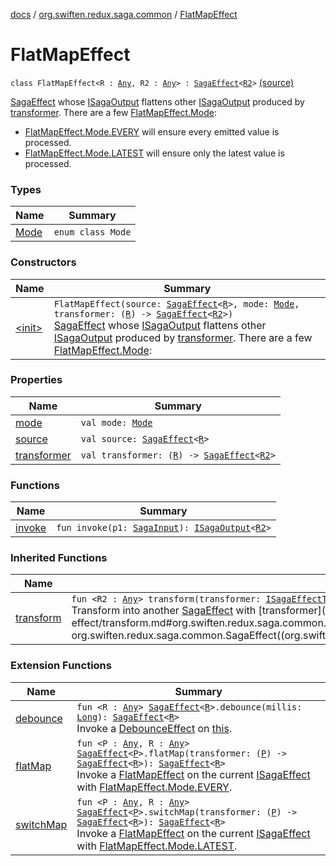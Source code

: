 [docs](../../index.md) / [org.swiften.redux.saga.common](../index.md) / [FlatMapEffect](./index.md)

# FlatMapEffect

`class FlatMapEffect<R : `[`Any`](https://kotlinlang.org/api/latest/jvm/stdlib/kotlin/-any/index.html)`, R2 : `[`Any`](https://kotlinlang.org/api/latest/jvm/stdlib/kotlin/-any/index.html)`> : `[`SagaEffect`](../-saga-effect/index.md)`<`[`R2`](index.md#R2)`>` [(source)](https://github.com/protoman92/KotlinRedux/tree/master/common\common-saga\src\main\kotlin/org/swiften/redux/saga/common/FlatMapEffect.kt#L15)

[SagaEffect](../-saga-effect/index.md) whose [ISagaOutput](../-i-saga-output/index.md) flattens other [ISagaOutput](../-i-saga-output/index.md) produced by [transformer](transformer.md). There
are a few [FlatMapEffect.Mode](-mode/index.md):

* [FlatMapEffect.Mode.EVERY](-mode/-e-v-e-r-y.md) will ensure every emitted value is processed.
* [FlatMapEffect.Mode.LATEST](-mode/-l-a-t-e-s-t.md) will ensure only the latest value is processed.

### Types

| Name | Summary |
|---|---|
| [Mode](-mode/index.md) | `enum class Mode` |

### Constructors

| Name | Summary |
|---|---|
| [&lt;init&gt;](-init-.md) | `FlatMapEffect(source: `[`SagaEffect`](../-saga-effect/index.md)`<`[`R`](index.md#R)`>, mode: `[`Mode`](-mode/index.md)`, transformer: (`[`R`](index.md#R)`) -> `[`SagaEffect`](../-saga-effect/index.md)`<`[`R2`](index.md#R2)`>)`<br>[SagaEffect](../-saga-effect/index.md) whose [ISagaOutput](../-i-saga-output/index.md) flattens other [ISagaOutput](../-i-saga-output/index.md) produced by [transformer](transformer.md). There are a few [FlatMapEffect.Mode](-mode/index.md): |

### Properties

| Name | Summary |
|---|---|
| [mode](mode.md) | `val mode: `[`Mode`](-mode/index.md) |
| [source](source.md) | `val source: `[`SagaEffect`](../-saga-effect/index.md)`<`[`R`](index.md#R)`>` |
| [transformer](transformer.md) | `val transformer: (`[`R`](index.md#R)`) -> `[`SagaEffect`](../-saga-effect/index.md)`<`[`R2`](index.md#R2)`>` |

### Functions

| Name | Summary |
|---|---|
| [invoke](invoke.md) | `fun invoke(p1: `[`SagaInput`](../-saga-input/index.md)`): `[`ISagaOutput`](../-i-saga-output/index.md)`<`[`R2`](index.md#R2)`>` |

### Inherited Functions

| Name | Summary |
|---|---|
| [transform](../-saga-effect/transform.md) | `fun <R2 : `[`Any`](https://kotlinlang.org/api/latest/jvm/stdlib/kotlin/-any/index.html)`> transform(transformer: `[`ISagaEffectTransformer`](../-i-saga-effect-transformer.md)`<`[`R`](../-saga-effect/index.md#R)`, `[`R2`](../-saga-effect/transform.md#R2)`>): `[`SagaEffect`](../-saga-effect/index.md)`<`[`R2`](../-saga-effect/transform.md#R2)`>`<br>Transform into another [SagaEffect](../-saga-effect/index.md) with [transformer](../-saga-effect/transform.md#org.swiften.redux.saga.common.SagaEffect$transform(kotlin.Function1((org.swiften.redux.saga.common.SagaEffect((org.swiften.redux.saga.common.SagaEffect.R)), org.swiften.redux.saga.common.SagaEffect((org.swiften.redux.saga.common.SagaEffect.transform.R2)))))/transformer). |

### Extension Functions

| Name | Summary |
|---|---|
| [debounce](../debounce.md) | `fun <R : `[`Any`](https://kotlinlang.org/api/latest/jvm/stdlib/kotlin/-any/index.html)`> `[`SagaEffect`](../-saga-effect/index.md)`<`[`R`](../debounce.md#R)`>.debounce(millis: `[`Long`](https://kotlinlang.org/api/latest/jvm/stdlib/kotlin/-long/index.html)`): `[`SagaEffect`](../-saga-effect/index.md)`<`[`R`](../debounce.md#R)`>`<br>Invoke a [DebounceEffect](../-debounce-effect/index.md) on [this](../debounce/-this-.md). |
| [flatMap](../flat-map.md) | `fun <P : `[`Any`](https://kotlinlang.org/api/latest/jvm/stdlib/kotlin/-any/index.html)`, R : `[`Any`](https://kotlinlang.org/api/latest/jvm/stdlib/kotlin/-any/index.html)`> `[`SagaEffect`](../-saga-effect/index.md)`<`[`P`](../flat-map.md#P)`>.flatMap(transformer: (`[`P`](../flat-map.md#P)`) -> `[`SagaEffect`](../-saga-effect/index.md)`<`[`R`](../flat-map.md#R)`>): `[`SagaEffect`](../-saga-effect/index.md)`<`[`R`](../flat-map.md#R)`>`<br>Invoke a [FlatMapEffect](./index.md) on the current [ISagaEffect](../-i-saga-effect.md) with [FlatMapEffect.Mode.EVERY](-mode/-e-v-e-r-y.md). |
| [switchMap](../switch-map.md) | `fun <P : `[`Any`](https://kotlinlang.org/api/latest/jvm/stdlib/kotlin/-any/index.html)`, R : `[`Any`](https://kotlinlang.org/api/latest/jvm/stdlib/kotlin/-any/index.html)`> `[`SagaEffect`](../-saga-effect/index.md)`<`[`P`](../switch-map.md#P)`>.switchMap(transformer: (`[`P`](../switch-map.md#P)`) -> `[`SagaEffect`](../-saga-effect/index.md)`<`[`R`](../switch-map.md#R)`>): `[`SagaEffect`](../-saga-effect/index.md)`<`[`R`](../switch-map.md#R)`>`<br>Invoke a [FlatMapEffect](./index.md) on the current [ISagaEffect](../-i-saga-effect.md) with [FlatMapEffect.Mode.LATEST](-mode/-l-a-t-e-s-t.md). |
